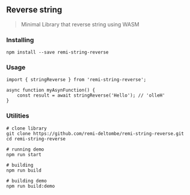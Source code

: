 <h2>Reverse string</h2>
<blockquote>Minimal Library that reverse string using WASM</blockquote>
 

### Installing

```
npm install --save remi-string-reverse
```


### Usage
```
import { stringReverse } from 'remi-string-reverse';

async function myAsynFunction() {
    const result = await stringReverse('Hello'); // 'olleH'
} 

```

### Utilities 

```
# clone library
git clone https://github.com/remi-deltombe/remi-string-reverse.git
cd remi-string-reverse

# running demo
npm run start

# building 
npm run build

# building demo
npm run build:demo

```
